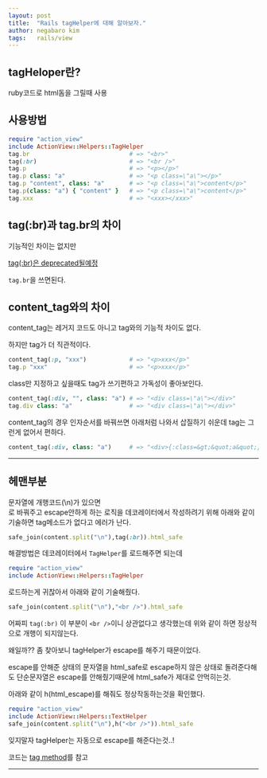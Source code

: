```yaml
---
layout: post
title:  "Rails tagHelper에 대해 알아보자."
author: negabaro kim
tags:	rails/view
---
```



## tagHeloper란?

ruby코드로 html돔을 그릴때 사용

## 사용방법

```ruby
require "action_view"
include ActionView::Helpers::TagHelper
tag.br                            # => "<br>"
tag(:br)                          # => "<br />"
tag.p                             # => "<p></p>"
tag.p class: "a"                  # => "<p class=\"a\"></p>"
tag.p "content", class: "a"       # => "<p class=\"a\">content</p>"
tag.p(class: "a") { "content" }   # => "<p class=\"a\">content</p>"
tag.xxx                           # => "<xxx></xxx>"
```

## tag(:br)과 tag.br의 차이

기능적인 차이는 없지만

[tag(:br)은 deprecated될예정]

`tag.br`을 쓰면된다.


## content_tag와의 차이

content_tag는 레거지 코드도 아니고 tag와의 기능적 차이도 없다.

하지만 tag가 더 직관적이다.


```ruby
content_tag(:p, "xxx")            # => "<p>xxx</p>"
tag.p "xxx"                       # => "<p>xxx</p>"
```

class만 지정하고 싶을때도 tag가 쓰기편하고 가독성이 좋아보인다.

```ruby
content_tag(:div, "", class: "a") # => "<div class=\"a\"></div>"
tag.div class: "a"                # => "<div class=\"a\"></div>"
```

content_tag의 경우 인자순서를 바꿔쓰면 아래처럼 나와서 삽질하기 쉬운데 tag는 그런게 없어서 편하다.


```ruby
content_tag(:div, class: "a")     # => "<div>{:class=&gt;&quot;a&quot;}</div>"
```

---

## 헤맨부분

문자열에 개행코드(\n)가 있으면 <br />로 바꿔주고 escape안하게 하는 로직을
데코레이터에서 작성하려기 위해 아래와 같이 기술하면 tag메소드가 없다고 에러가 난다.

```ruby
safe_join(content.split("\n"),tag(:br)).html_safe
```

해결방법은 데코레이터에서 `TagHelper`를 로드해주면 되는데

```ruby
require "action_view"
include ActionView::Helpers::TagHelper
```

로드하는게 귀찮아서 아래와 같이 기술해줬다.

```ruby
safe_join(content.split("\n"),"<br />").html_safe
```

어짜피 `tag(:br)` 이 부분이 `<br />`이니 상관없다고 생각했는데 위와 같이 하면 정상적으로 개행이 되지않는다.


왜일까?? 좀 찾아보니 tagHelper가 escape를 해주기 때문이었다.

escape를 안해준 상태의 문자열을 html_safe로 escape하지 않은 상태로 돌려준다해도 단순문자열은 escape를 안해줬기때문에 html_safe가 제대로 안먹히는것.

아래와 같이 h(html_escape)를 해줘도 정상작동하는것을 확인했다.

```ruby
require "action_view"
include ActionView::Helpers::TextHelper
safe_join(content.split("\n"),h("<br />")).html_safe
```

잊지말자 tagHelper는 자동으로 escape를 해준다는것..!


코드는 [tag method]를 참고

---

[tag method]: https://github.com/rails/rails/blob/f33d52c95217212cbacc8d5e44b5a8e3cdc6f5b3/actionview/lib/action_view/helpers/tag_helper.rb#L236-L242

[tag(:br)은 deprecated될예정]: https://github.com/rails/rails/blob/9c35bf2a6a27431c6aa283db781c19f61c5155be/actionview/lib/action_view/helpers/tag_helper.rb#L193

[Rails 5.1 からは tag(:br) より tag.br を推奨]: https://qiita.com/akicho8/items/bd3fb6b78b1035053583

[tag document]: https://railsdoc.com/page/tag
